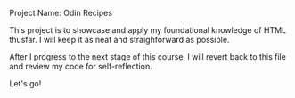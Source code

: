 Project Name: Odin Recipes

This project is to showcase and apply my foundational knowledge of HTML thusfar.
I will keep it as neat and straighforward as possible.

After I progress to the next stage of this course, I will revert back to this file and review my code for self-reflection.

Let's go!